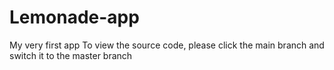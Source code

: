 # Lemonade-app
My very first app
To view the source code, please click the main branch and switch it to the master branch
